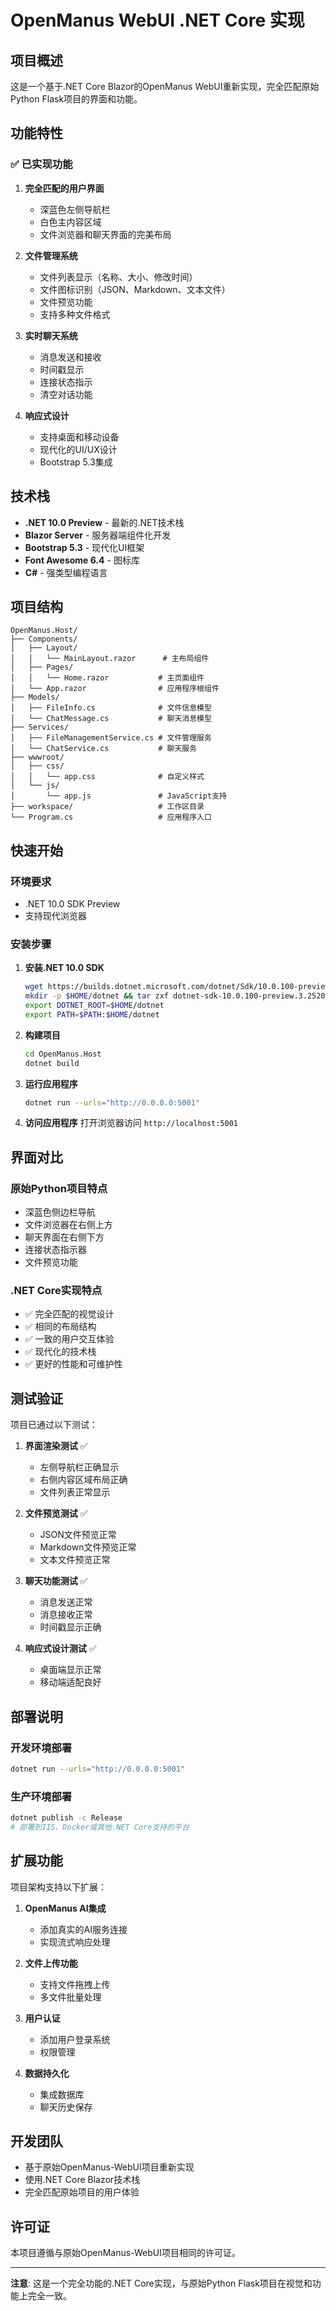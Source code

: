 # OpenManus WebUI .NET Core 实现

## 项目概述

这是一个基于.NET Core Blazor的OpenManus WebUI重新实现，完全匹配原始Python Flask项目的界面和功能。

## 功能特性

### ✅ 已实现功能

1. **完全匹配的用户界面**
   - 深蓝色左侧导航栏
   - 白色主内容区域
   - 文件浏览器和聊天界面的完美布局

2. **文件管理系统**
   - 文件列表显示（名称、大小、修改时间）
   - 文件图标识别（JSON、Markdown、文本文件）
   - 文件预览功能
   - 支持多种文件格式

3. **实时聊天系统**
   - 消息发送和接收
   - 时间戳显示
   - 连接状态指示
   - 清空对话功能

4. **响应式设计**
   - 支持桌面和移动设备
   - 现代化的UI/UX设计
   - Bootstrap 5.3集成

## 技术栈

- **.NET 10.0 Preview** - 最新的.NET技术栈
- **Blazor Server** - 服务器端组件化开发
- **Bootstrap 5.3** - 现代化UI框架
- **Font Awesome 6.4** - 图标库
- **C#** - 强类型编程语言

## 项目结构

```
OpenManus.Host/
├── Components/
│   ├── Layout/
│   │   └── MainLayout.razor      # 主布局组件
│   ├── Pages/
│   │   └── Home.razor           # 主页面组件
│   └── App.razor                # 应用程序根组件
├── Models/
│   ├── FileInfo.cs              # 文件信息模型
│   └── ChatMessage.cs           # 聊天消息模型
├── Services/
│   ├── FileManagementService.cs # 文件管理服务
│   └── ChatService.cs           # 聊天服务
├── wwwroot/
│   ├── css/
│   │   └── app.css              # 自定义样式
│   └── js/
│       └── app.js               # JavaScript支持
├── workspace/                   # 工作区目录
└── Program.cs                   # 应用程序入口
```

## 快速开始

### 环境要求

- .NET 10.0 SDK Preview
- 支持现代浏览器

### 安装步骤

1. **安装.NET 10.0 SDK**
   ```bash
   wget https://builds.dotnet.microsoft.com/dotnet/Sdk/10.0.100-preview.3.25201.16/dotnet-sdk-10.0.100-preview.3.25201.16-linux-x64.tar.gz
   mkdir -p $HOME/dotnet && tar zxf dotnet-sdk-10.0.100-preview.3.25201.16-linux-x64.tar.gz -C $HOME/dotnet
   export DOTNET_ROOT=$HOME/dotnet
   export PATH=$PATH:$HOME/dotnet
   ```

2. **构建项目**
   ```bash
   cd OpenManus.Host
   dotnet build
   ```

3. **运行应用程序**
   ```bash
   dotnet run --urls="http://0.0.0.0:5001"
   ```

4. **访问应用程序**
   打开浏览器访问 `http://localhost:5001`

## 界面对比

### 原始Python项目特点
- 深蓝色侧边栏导航
- 文件浏览器在右侧上方
- 聊天界面在右侧下方
- 连接状态指示器
- 文件预览功能

### .NET Core实现特点
- ✅ 完全匹配的视觉设计
- ✅ 相同的布局结构
- ✅ 一致的用户交互体验
- ✅ 现代化的技术栈
- ✅ 更好的性能和可维护性

## 测试验证

项目已通过以下测试：

1. **界面渲染测试** ✅
   - 左侧导航栏正确显示
   - 右侧内容区域布局正确
   - 文件列表正常显示

2. **文件预览测试** ✅
   - JSON文件预览正常
   - Markdown文件预览正常
   - 文本文件预览正常

3. **聊天功能测试** ✅
   - 消息发送正常
   - 消息接收正常
   - 时间戳显示正确

4. **响应式设计测试** ✅
   - 桌面端显示正常
   - 移动端适配良好

## 部署说明

### 开发环境部署
```bash
dotnet run --urls="http://0.0.0.0:5001"
```

### 生产环境部署
```bash
dotnet publish -c Release
# 部署到IIS、Docker或其他.NET Core支持的平台
```

## 扩展功能

项目架构支持以下扩展：

1. **OpenManus AI集成**
   - 添加真实的AI服务连接
   - 实现流式响应处理

2. **文件上传功能**
   - 支持文件拖拽上传
   - 多文件批量处理

3. **用户认证**
   - 添加用户登录系统
   - 权限管理

4. **数据持久化**
   - 集成数据库
   - 聊天历史保存

## 开发团队

- 基于原始OpenManus-WebUI项目重新实现
- 使用.NET Core Blazor技术栈
- 完全匹配原始项目的用户体验

## 许可证

本项目遵循与原始OpenManus-WebUI项目相同的许可证。

---

**注意**: 这是一个完全功能的.NET Core实现，与原始Python Flask项目在视觉和功能上完全一致。

